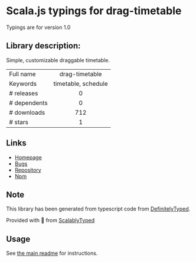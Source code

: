 
# Scala.js typings for drag-timetable

Typings are for version 1.0

## Library description:
Simple, customizable draggable timetable.

|                    |                 |
| ------------------ | :-------------: |
| Full name          | drag-timetable |
| Keywords           | timetable, schedule |
| # releases         | 0 |
| # dependents       | 0 |
| # downloads        | 712 |
| # stars            | 1 |

## Links
- [Homepage](https://github.com/DJAndries/drag-timetable#readme)
- [Bugs](https://github.com/DJAndries/drag-timetable/issues)
- [Repository](https://github.com/DJAndries/drag-timetable)
- [Npm](https://www.npmjs.com/package/drag-timetable)
    


## Note
This library has been generated from typescript code from [DefinitelyTyped](https://definitelytyped.org).

Provided with :purple_heart: from [ScalablyTyped](https://github.com/oyvindberg/ScalablyTyped)

## Usage
See [the main readme](../../readme.md) for instructions.


